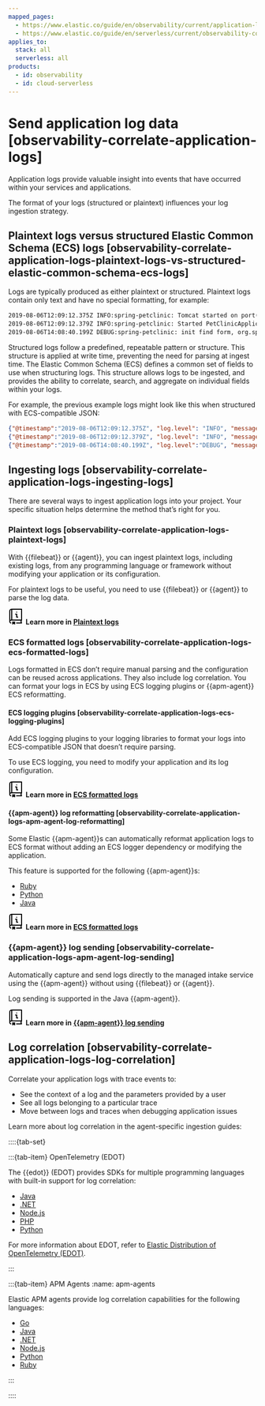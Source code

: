 ```yaml
---
mapped_pages:
  - https://www.elastic.co/guide/en/observability/current/application-logs.html
  - https://www.elastic.co/guide/en/serverless/current/observability-correlate-application-logs.html
applies_to:
  stack: all
  serverless: all
products:
  - id: observability
  - id: cloud-serverless
---
```


# Send application log data [observability-correlate-application-logs]

Application logs provide valuable insight into events that have occurred within your services and applications.

The format of your logs (structured or plaintext) influences your log ingestion strategy.


## Plaintext logs versus structured Elastic Common Schema (ECS) logs [observability-correlate-application-logs-plaintext-logs-vs-structured-elastic-common-schema-ecs-logs]

Logs are typically produced as either plaintext or structured. Plaintext logs contain only text and have no special formatting, for example:

```txt
2019-08-06T12:09:12.375Z INFO:spring-petclinic: Tomcat started on port(s): 8080 (http) with context path, org.springframework.boot.web.embedded.tomcat.TomcatWebServer
2019-08-06T12:09:12.379Z INFO:spring-petclinic: Started PetClinicApplication in 7.095 seconds (JVM running for 9.082), org.springframework.samples.petclinic.PetClinicApplication
2019-08-06T14:08:40.199Z DEBUG:spring-petclinic: init find form, org.springframework.samples.petclinic.owner.OwnerController
```

Structured logs follow a predefined, repeatable pattern or structure. This structure is applied at write time, preventing the need for parsing at ingest time. The Elastic Common Schema (ECS) defines a common set of fields to use when structuring logs. This structure allows logs to be ingested, and provides the ability to correlate, search, and aggregate on individual fields within your logs.

For example, the previous example logs might look like this when structured with ECS-compatible JSON:

```json
{"@timestamp":"2019-08-06T12:09:12.375Z", "log.level": "INFO", "message":"Tomcat started on port(s): 8080 (http) with context path ''", "service.name":"spring-petclinic","process.thread.name":"restartedMain","log.logger":"org.springframework.boot.web.embedded.tomcat.TomcatWebServer"}
{"@timestamp":"2019-08-06T12:09:12.379Z", "log.level": "INFO", "message":"Started PetClinicApplication in 7.095 seconds (JVM running for 9.082)", "service.name":"spring-petclinic","process.thread.name":"restartedMain","log.logger":"org.springframework.samples.petclinic.PetClinicApplication"}
{"@timestamp":"2019-08-06T14:08:40.199Z", "log.level":"DEBUG", "message":"init find form", "service.name":"spring-petclinic","process.thread.name":"http-nio-8080-exec-8","log.logger":"org.springframework.samples.petclinic.owner.OwnerController","transaction.id":"28b7fb8d5aba51f1","trace.id":"2869b25b5469590610fea49ac04af7da"}
```


## Ingesting logs [observability-correlate-application-logs-ingesting-logs]

There are several ways to ingest application logs into your project. Your specific situation helps determine the method that’s right for you.


### Plaintext logs [observability-correlate-application-logs-plaintext-logs]

With {{filebeat}} or {{agent}}, you can ingest plaintext logs, including existing logs, from any programming language or framework without modifying your application or its configuration.

For plaintext logs to be useful, you need to use {{filebeat}} or {{agent}} to parse the log data.

**![documentation icon](/solutions/images/serverless-documentation.svg "") Learn more in [Plaintext logs](/solutions/observability/logs/plaintext-application-logs.md)**


### ECS formatted logs [observability-correlate-application-logs-ecs-formatted-logs]

Logs formatted in ECS don’t require manual parsing and the configuration can be reused across applications. They also include log correlation. You can format your logs in ECS by using ECS logging plugins or {{apm-agent}} ECS reformatting.


#### ECS logging plugins [observability-correlate-application-logs-ecs-logging-plugins]

Add ECS logging plugins to your logging libraries to format your logs into ECS-compatible JSON that doesn’t require parsing.

To use ECS logging, you need to modify your application and its log configuration.

**![documentation icon](/solutions/images/serverless-documentation.svg "") Learn more in [ECS formatted logs](/solutions/observability/logs/ecs-formatted-application-logs.md)**


#### {{apm-agent}} log reformatting [observability-correlate-application-logs-apm-agent-log-reformatting]

Some Elastic {{apm-agent}}s can automatically reformat application logs to ECS format without adding an ECS logger dependency or modifying the application.

This feature is supported for the following {{apm-agent}}s:

* [Ruby](apm-agent-ruby://reference/configuration.md#config-log-ecs-formatting)
* [Python](apm-agent-python://reference/logs.md#log-reformatting)
* [Java](apm-agent-java://reference/logs.md#log-reformatting)

**![documentation icon](/solutions/images/serverless-documentation.svg "") Learn more in [ECS formatted logs](/solutions/observability/logs/ecs-formatted-application-logs.md)**


### {{apm-agent}} log sending [observability-correlate-application-logs-apm-agent-log-sending]

Automatically capture and send logs directly to the managed intake service using the {{apm-agent}} without using {{filebeat}} or {{agent}}.

Log sending is supported in the Java {{apm-agent}}.

**![documentation icon](/solutions/images/serverless-documentation.svg "") Learn more in [{{apm-agent}} log sending](/solutions/observability/logs/apm-agent-log-sending.md)**


## Log correlation [observability-correlate-application-logs-log-correlation]

Correlate your application logs with trace events to:

* See the context of a log and the parameters provided by a user
* See all logs belonging to a particular trace
* Move between logs and traces when debugging application issues

Learn more about log correlation in the agent-specific ingestion guides:

::::{tab-set}

:::{tab-item} OpenTelemetry (EDOT)

The {{edot}} (EDOT) provides SDKs for multiple programming languages with built-in support for log correlation:

* [Java](elastic-otel-java://reference/edot-java/index.md)
* [.NET](elastic-otel-dotnet://reference/edot-dotnet/index.md)
* [Node.js](elastic-otel-node://reference/edot-node/index.md)
* [PHP](elastic-otel-php://reference/edot-php/index.md)
* [Python](elastic-otel-python://reference/edot-python/index.md)

For more information about EDOT, refer to [Elastic Distribution of OpenTelemetry (EDOT)](opentelemetry://reference/index.md).

:::

:::{tab-item} APM Agents
:name: apm-agents

Elastic APM agents provide log correlation capabilities for the following languages:

* [Go](apm-agent-go://reference/logs.md)
* [Java](apm-agent-java://reference/logs.md#log-correlation-ids)
* [.NET](apm-agent-dotnet://reference/logs.md)
* [Node.js](apm-agent-nodejs://reference/logs.md)
* [Python](apm-agent-python://reference/logs.md#log-correlation-ids)
* [Ruby](apm-agent-ruby://reference/logs.md)

:::

::::